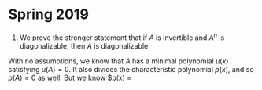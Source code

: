 # Spring 2019

1. We prove the stronger statement that if $A$ is invertible and $A^n$ is diagonalizable, then $A$ is diagonalizable.

  With no assumptions, we know that $A$ has a minimal polynomial $\mu(x)$ satisfying $\mu(A) = 0$. It also divides the characteristic polynomial $p(x)$, and so $p(A) = 0$ as well. But we know $p(x) =  
